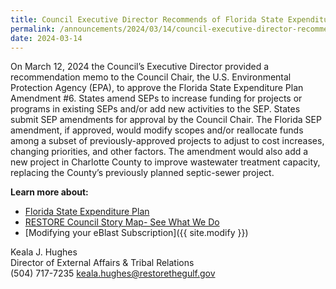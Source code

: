 ```yaml
---
title: Council Executive Director Recommends of Florida State Expenditure Plan Amendment #6
permalink: /announcements/2024/03/14/council-executive-director-recommends-florida-state-expenditure-plan-amendment-6/
date: 2024-03-14
---
```


On March 12, 2024 the Council’s Executive Director provided a recommendation memo to the Council Chair, the U.S. Environmental Protection Agency (EPA), to approve the Florida State Expenditure Plan Amendment #6. States amend SEPs to increase funding for projects or programs in existing SEPs and/or add new activities to the SEP. States submit SEP amendments for approval by the Council Chair. The Florida SEP amendment, if approved, would modify scopes and/or reallocate funds among a subset of previously-approved projects to adjust to cost increases, changing priorities, and other factors. The amendment would also add a new project in Charlotte County to improve wastewater treatment capacity, replacing the County’s previously planned septic-sewer project.

**Learn more about:**

- [Florida State Expenditure Plan](/spill-impact-component/florida)
- [RESTORE Council Story Map- See What We Do](https://restorethegulf.maps.arcgis.com/apps/MapSeries/index.html?appid=fc84cd0bac7540839a43b56936a529ca)
- [Modifying your eBlast Subscription]({{ site.modify }})

Keala J. Hughes  
Director of External Affairs & Tribal Relations  
(504) 717-7235
keala.hughes@restorethegulf.gov
